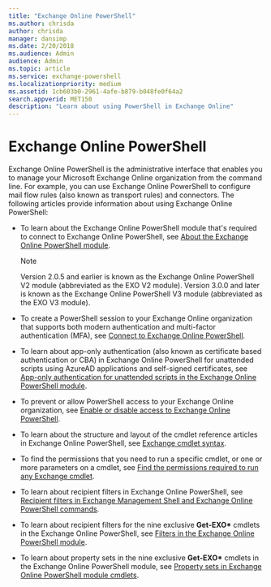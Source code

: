 ```yaml
---
title: "Exchange Online PowerShell"
ms.author: chrisda
author: chrisda
manager: dansimp
ms.date: 2/20/2018
ms.audience: Admin
audience: Admin
ms.topic: article
ms.service: exchange-powershell
ms.localizationpriority: medium
ms.assetid: 1cb603b0-2961-4afe-b879-b048fe0f64a2
search.appverid: MET150
description: "Learn about using PowerShell in Exchange Online"
---
```


# Exchange Online PowerShell

Exchange Online PowerShell is the administrative interface that enables you to manage your Microsoft Exchange Online organization from the command line. For example, you can use Exchange Online PowerShell to configure mail flow rules (also known as transport rules) and connectors. The following articles provide information about using Exchange Online PowerShell:

- To learn about the Exchange Online PowerShell module that's required to connect to Exchange Online PowerShell, see [About the Exchange Online PowerShell module](exchange-online-powershell-v2.md).

  > [!NOTE]
  > Version 2.0.5 and earlier is known as the Exchange Online PowerShell V2 module (abbreviated as the EXO V2 module). Version 3.0.0 and later is known as the Exchange Online PowerShell V3 module (abbreviated as the EXO V3 module).

- To create a PowerShell session to your Exchange Online organization that supports both modern authentication and multi-factor authentication (MFA), see [Connect to Exchange Online PowerShell](connect-to-exchange-online-powershell.md).

- To learn about app-only authentication (also known as certificate based authentication or CBA) in Exchange Online PowerShell for unattended scripts using AzureAD applications and self-signed certificates, see [App-only authentication for unattended scripts in the Exchange Online PowerShell module](app-only-auth-powershell-v2.md).

- To prevent or allow PowerShell access to your Exchange Online organization, see [Enable or disable access to Exchange Online PowerShell](disable-access-to-exchange-online-powershell.md).

- To learn about the structure and layout of the cmdlet reference articles in Exchange Online PowerShell, see [Exchange cmdlet syntax](exchange-cmdlet-syntax.md).

- To find the permissions that you need to run a specific cmdlet, or one or more parameters on a cmdlet, see [Find the permissions required to run any Exchange cmdlet](find-exchange-cmdlet-permissions.md).

- To learn about recipient filters in Exchange Online PowerShell, see [Recipient filters in Exchange Management Shell and Exchange Online PowerShell commands](recipient-filters.md).

- To learn about recipient filters for the nine exclusive **Get-EXO\*** cmdlets in the Exchange Online PowerShell, see [Filters in the Exchange Online PowerShell module](filters-v2.md).

- To learn about property sets in the nine exclusive **Get-EXO\*** cmdlets in the Exchange Online PowerShell module, see [Property sets in Exchange Online PowerShell module cmdlets](cmdlet-property-sets.md).
